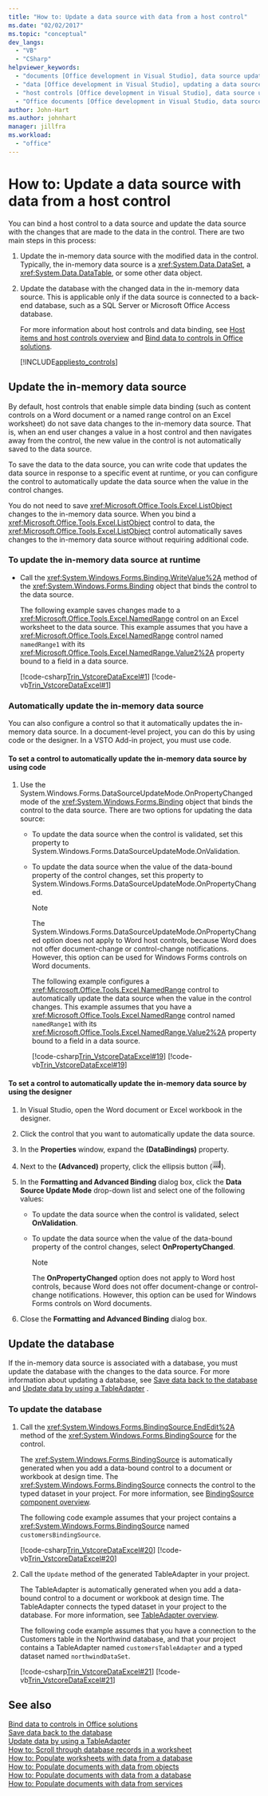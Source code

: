 ```yaml
---
title: "How to: Update a data source with data from a host control"
ms.date: "02/02/2017"
ms.topic: "conceptual"
dev_langs: 
  - "VB"
  - "CSharp"
helpviewer_keywords: 
  - "documents [Office development in Visual Studio], data source updates"
  - "data [Office development in Visual Studio], updating a data source from a document"
  - "host controls [Office development in Visual Studio], data source updates"
  - "Office documents [Office development in Visual Studio, data sources"
author: John-Hart
ms.author: johnhart
manager: jillfra
ms.workload: 
  - "office"
---
```

# How to: Update a data source with data from a host control
  You can bind a host control to a data source and update the data source with the changes that are made to the data in the control. There are two main steps in this process:  
  
1. Update the in-memory data source with the modified data in the control. Typically, the in-memory data source is a <xref:System.Data.DataSet>, a <xref:System.Data.DataTable>, or some other data object.  
  
2. Update the database with the changed data in the in-memory data source. This is applicable only if the data source is connected to a back-end database, such as a SQL Server or Microsoft Office Access database.  
  
   For more information about host controls and data binding, see [Host items and host controls overview](../vsto/host-items-and-host-controls-overview.md) and [Bind data to controls in Office solutions](../vsto/binding-data-to-controls-in-office-solutions.md).  
  
   [!INCLUDE[appliesto_controls](../vsto/includes/appliesto-controls-md.md)]  
  
## Update the in-memory data source  
 By default, host controls that enable simple data binding (such as content controls on a Word document or a named range control on an Excel worksheet) do not save data changes to the in-memory data source. That is, when an end user changes a value in a host control and then navigates away from the control, the new value in the control is not automatically saved to the data source.  
  
 To save the data to the data source, you can write code that updates the data source in response to a specific event at runtime, or you can configure the control to automatically update the data source when the value in the control changes.  
  
 You do not need to save <xref:Microsoft.Office.Tools.Excel.ListObject> changes to the in-memory data source. When you bind a <xref:Microsoft.Office.Tools.Excel.ListObject> control to data, the <xref:Microsoft.Office.Tools.Excel.ListObject> control automatically saves changes to the in-memory data source without requiring additional code.  
  
### To update the in-memory data source at runtime  
  
-   Call the <xref:System.Windows.Forms.Binding.WriteValue%2A> method of the <xref:System.Windows.Forms.Binding> object that binds the control to the data source.  
  
     The following example saves changes made to a <xref:Microsoft.Office.Tools.Excel.NamedRange> control on an Excel worksheet to the data source. This example assumes that you have a <xref:Microsoft.Office.Tools.Excel.NamedRange> control named `namedRange1` with its <xref:Microsoft.Office.Tools.Excel.NamedRange.Value2%2A> property bound to a field in a data source.  
  
     [!code-csharp[Trin_VstcoreDataExcel#1](../vsto/codesnippet/CSharp/Trin_VstcoreDataExcelCS/Sheet1.cs#1)]
     [!code-vb[Trin_VstcoreDataExcel#1](../vsto/codesnippet/VisualBasic/Trin_VstcoreDataExcelVB/Sheet1.vb#1)]  
  
### Automatically update the in-memory data source  
 You can also configure a control so that it automatically updates the in-memory data source. In a document-level project, you can do this by using code or the designer. In a VSTO Add-in project, you must use code.  
  
#### To set a control to automatically update the in-memory data source by using code  
  
1. Use the System.Windows.Forms.DataSourceUpdateMode.OnPropertyChanged mode of the <xref:System.Windows.Forms.Binding> object that binds the control to the data source. There are two options for updating the data source:  
  
   - To update the data source when the control is validated, set this property to System.Windows.Forms.DataSourceUpdateMode.OnValidation.  
  
   - To update the data source when the value of the data-bound property of the control changes, set this property to System.Windows.Forms.DataSourceUpdateMode.OnPropertyChanged.  
  
     > [!NOTE]  
     >  The System.Windows.Forms.DataSourceUpdateMode.OnPropertyChanged option does not apply to Word host controls, because Word does not offer document-change or control-change notifications. However, this option can be used for Windows Forms controls on Word documents.  
  
     The following example configures a <xref:Microsoft.Office.Tools.Excel.NamedRange> control to automatically update the data source when the value in the control changes. This example assumes that you have a <xref:Microsoft.Office.Tools.Excel.NamedRange> control named `namedRange1` with its <xref:Microsoft.Office.Tools.Excel.NamedRange.Value2%2A> property bound to a field in a data source.  
  
     [!code-csharp[Trin_VstcoreDataExcel#19](../vsto/codesnippet/CSharp/Trin_VstcoreDataExcelCS/Sheet1.cs#19)]
     [!code-vb[Trin_VstcoreDataExcel#19](../vsto/codesnippet/VisualBasic/Trin_VstcoreDataExcelVB/Sheet1.vb#19)]  
  
#### To set a control to automatically update the in-memory data source by using the designer  
  
1.  In Visual Studio, open the Word document or Excel workbook in the designer.  
  
2.  Click the control that you want to automatically update the data source.  
  
3.  In the **Properties** window, expand the **(DataBindings)** property.  
  
4.  Next to the **(Advanced)** property, click the ellipsis button (![VisualStudioEllipsesButton screenshot](../vsto/media/vbellipsesbutton.png "VisualStudioEllipsesButton screenshot")).  
  
5.  In the **Formatting and Advanced Binding** dialog box, click the **Data Source Update Mode** drop-down list and select one of the following values:  
  
    -   To update the data source when the control is validated, select **OnValidation**.  
  
    -   To update the data source when the value of the data-bound property of the control changes, select **OnPropertyChanged**.  
  
        > [!NOTE]  
        >  The **OnPropertyChanged** option does not apply to Word host controls, because Word does not offer document-change or control-change notifications. However, this option can be used for Windows Forms controls on Word documents.  
  
6.  Close the **Formatting and Advanced Binding** dialog box.  
  
## Update the database  
 If the in-memory data source is associated with a database, you must update the database with the changes to the data source. For more information about updating a database, see [Save data back to the database](../data-tools/save-data-back-to-the-database.md)  and [Update data by using a TableAdapter](../data-tools/update-data-by-using-a-tableadapter.md) .  
  
### To update the database  
  
1.  Call the <xref:System.Windows.Forms.BindingSource.EndEdit%2A> method of the <xref:System.Windows.Forms.BindingSource> for the control.  
  
     The <xref:System.Windows.Forms.BindingSource> is automatically generated when you add a data-bound control to a document or workbook at design time. The <xref:System.Windows.Forms.BindingSource> connects the control to the typed dataset in your project. For more information, see [BindingSource component overview](/dotnet/framework/winforms/controls/bindingsource-component-overview).  
  
     The following code example assumes that your project contains a <xref:System.Windows.Forms.BindingSource> named `customersBindingSource`.  
  
     [!code-csharp[Trin_VstcoreDataExcel#20](../vsto/codesnippet/CSharp/Trin_VstcoreDataExcelCS/Sheet1.cs#20)]
     [!code-vb[Trin_VstcoreDataExcel#20](../vsto/codesnippet/VisualBasic/Trin_VstcoreDataExcelVB/Sheet1.vb#20)]  
  
2.  Call the `Update` method of the generated TableAdapter in your project.  
  
     The TableAdapter is automatically generated when you add a data-bound control to a document or workbook at design time. The TableAdapter connects the typed dataset in your project to the database. For more information, see [TableAdapter overview](../data-tools/fill-datasets-by-using-tableadapters.md#tableadapter-overview).  
  
     The following code example assumes that you have a connection to the Customers table in the Northwind database, and that your project contains a TableAdapter named `customersTableAdapter` and a typed dataset named `northwindDataSet`.  
  
     [!code-csharp[Trin_VstcoreDataExcel#21](../vsto/codesnippet/CSharp/Trin_VstcoreDataExcelCS/Sheet1.cs#21)]
     [!code-vb[Trin_VstcoreDataExcel#21](../vsto/codesnippet/VisualBasic/Trin_VstcoreDataExcelVB/Sheet1.vb#21)]  
  
## See also  
 [Bind data to controls in Office solutions](../vsto/binding-data-to-controls-in-office-solutions.md)   
 [Save data back to the database](../data-tools/save-data-back-to-the-database.md)    
 [Update data by using a TableAdapter](../data-tools/update-data-by-using-a-tableadapter.md)    
 [How to: Scroll through database records in a worksheet](../vsto/how-to-scroll-through-database-records-in-a-worksheet.md)   
 [How to: Populate worksheets with data from a database](../vsto/how-to-populate-worksheets-with-data-from-a-database.md)   
 [How to: Populate documents with data from objects](../vsto/how-to-populate-documents-with-data-from-objects.md)   
 [How to: Populate documents with data from a database](../vsto/how-to-populate-documents-with-data-from-a-database.md)   
 [How to: Populate documents with data from services](../vsto/how-to-populate-documents-with-data-from-services.md)  
